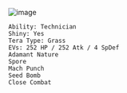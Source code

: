 ![image](https://github.com/Xieons-Gaming-Corner/public/assets/109671906/c7e90f6b-ca7d-44ab-87ef-0aab19c76802)
```Breloom @ Muscle Band
Ability: Technician
Shiny: Yes
Tera Type: Grass
EVs: 252 HP / 252 Atk / 4 SpDef
Adamant Nature 
Spore
Mach Punch
Seed Bomb
Close Combat 
